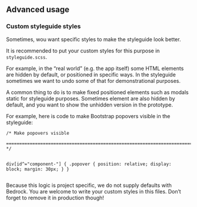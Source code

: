 <h2>Advanced usage</h2>
<h3>Custom styleguide styles</h3>
<p>Sometimes, wou want specific styles to make the styleguide look better.</p>
<p>It is recommended to put your custom styles for this purpose in <code>styleguide.scss</code>.</p>
<p>For example, in the “real world” (e.g. the app itself) some HTML elements are hidden by default, or positioned in specific ways. In the styleguide sometimes we want to undo some of that for demonstrational purposes.</p>
<p>A common thing to do is to make fixed positioned elements such as modals static for styleguide purposes. Sometimes element are also hidden by default, and you want to show the unhidden version in the prototype.</p>
<p>For example, here is code to make Bootstrap popovers visible in the styleguide:</p>
<pre><code>/* Make popovers visible
   ========================================================================== */

div[id^="component-"] {
  .popover {
    position: relative;
    display: block;
    margin: 30px;
  }
}</code></pre>
<p>Because this logic is project specific, we do not supply defaults with Bedrock. You are welcome to write your custom styles in this files. Don’t forget to remove it in production though!</p>
